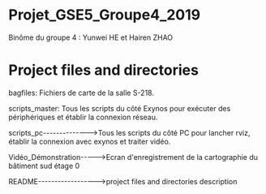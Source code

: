 # Projet_GSE5_Groupe4_2019
Binôme du groupe 4 : Yunwei HE et Hairen ZHAO

# Project files and directories

bagfiles:               Fichiers de carte de la salle S-218.

scripts_master:         Tous les scripts du côté Exynos pour exécuter des périphériques et établir la connexion réseau.

scripts_pc-------------->Tous les scripts du côté PC pour lancher rviz, établir la connexion avec exynos et traiter vidéo.

Vidéo_Démonstration----->Ecran d'enregistrement de la cartographie du bâtiment sud étage 0
                
README------------------>project files and directories description
